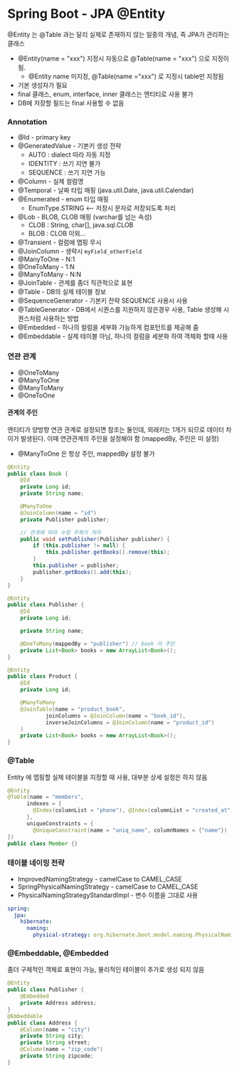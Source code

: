 # Spring Boot - JPA @Entity

@Entity 는  @Table 과는 달리 실제로 존재하지 않는 일종의 개념, 즉 JPA가 관리하는 클래스
* @Entity(name = "xxx") 지정시 자동으로 @Table(name = "xxx") 으로 지정이 됨.
  * @Entity name 미지정, @Table(name ="xxx") 로 지정시 table만 지정됨
* 기본 생성자가 필요
* final 클래스, enum, interface, inner 클래스는 엔티티로 사용 불가
* DB에 저장할 필드는 final 사용할 수 없음

### Annotation
* @Id - primary key
* @GeneratedValue - 기본키 생성 전략
  * AUTO : dialect 따라 자동 지정
  * IDENTITY : 쓰기 지연 불가
  * SEQUENCE : 쓰기 지연 가능
* @Column - 실제 컬럼명
* @Temporal - 날짜 타입 매핑 (java.util.Date, java.util.Calendar)
* @Enumerated - enum 타입 매핑
  * EnumType.STRING <-- 저장시 문자로 저장되도록 처리
* @Lob - BLOB, CLOB 매핑 (varchar를 넘는 속성)
  * CLOB : String, char[], java.sql.CLOB
  * BLOB : CLOB 이외...
* @Transient - 컬럼에 맵핑 무시
* @JoinColumn - 생략시 `myField_otherField`
* @ManyToOne - N:1
* @OneToMany - 1:N
* @ManyToMany - N:N
* @JoinTable - 관계를 좀더 직관적으로 표현
* @Table - DB의 실제 테이블 정보
* @SequenceGenerator - 기본키 전략 SEQUENCE 사용시 사용
* @TableGenerator - DB에서 시퀀스를 지원하지 않은경우 사용, Table 생성해 시퀀스처럼 사용하는 방법
* @Embedded - 하나의 컬럼을 세부화 가능하게 컴포턴트를 제공해 줌
* @Embeddable - 실제 테이블 아님, 하나의 컬럼을 세분화 하여 객체화 할때 사용

### 연관 관계
* @OneToMany
* @ManyToOne
* @ManyToMany
* @OneToOne
#### 관계의 주인
엔티티가 양방향 연관 관계로 설정되면 참조는 둘인데, 외래키는 1개가 되므로 데이터 차이가 발생된다.
이때 연관관계의 주인을 설정해야 함 (mappedBy, 주인은 미 설정)
* @ManyToOne 은 항상 주인, mappedBy 설정 불가

```java
@Entity
public class Book {
    @Id
    private Long id;
    private String name;

    @ManyToOne
    @JoinColumn(name = "id")
    private Publisher publisher;

    // 관계에 따라 수정 주체가 처리
    public void setPublisher(Publisher publisher) {
        if (this.publisher != null) {
            this.publisher.getBooks().remove(this);
        }
        this.publisher = publisher;
        publisher.getBooks().add(this);
    }
}

@Entity
public class Publisher {
    @Id
    private Long id;

    private String name;

    @OneToMany(mappedBy = "publisher") // book 이 주인
    private List<Book> books = new ArrayList<Book>();
}

@Entity
public class Product {
    @Id
    private Long id;

    @ManyToMany
    @JoinTable(name = "product_book",
            joinColumns = @JoinColumn(name = "book_id"),
            inverseJoinColumns = @JoinColumn(name = "product_id")
    )
    private List<Book> books = new ArrayList<Book>();
}
```

### @Table
Entity 에 맵핑할 실제 테이블을 지정할 때 사용, 대부분 상세 설정은 하지 않음
```java
@Entity
@Table(name = "members", 
      indexes = {
        @Index(columnList = "phone"), @Index(columnList = "created_at")
      },
      uniqueConstraints = {
        @UniqueConstraint(name = "uniq_name", columnNames = {"name"})
})
public class Member {}
```

### 테이블 네이밍 전략
* ImprovedNamingStrategy - camelCase to CAMEL_CASE
* SpringPhysicalNamingStrategy - camelCase to CAMEL_CASE
* PhysicalNamingStrategyStandardImpl - 변수 이름을 그대로 사용

```yaml
spring:
  jpa:
    hibernate:
      naming:
        physical-strategy: org.hibernate.boot.model.naming.PhysicalNamingStrategyStandardImpl
```

### @Embeddable, @Embedded
좀더 구체적인 객체로 표현이 가능, 물리적인 테이블이 추가로 생성 되지 않음

```java
@Entity
public class Publisher {
    @Embedded
    private Address address;
}
@Embeddable
public class Address {
    @Column(name = "city")
    private String city;
    private String street;
    @Column(name = "zip_code")
    private String zipcode;
}
```